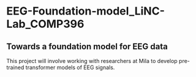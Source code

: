 # EEG-Foundation-model_LiNC-Lab_COMP396
 
## Towards a foundation model for EEG data
This project will involve working with researchers at Mila to develop pre-trained transformer models of EEG signals.
